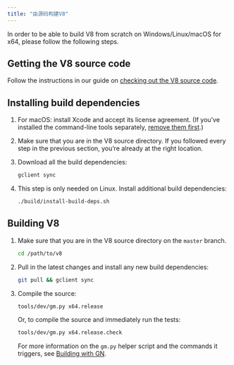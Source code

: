 ```yaml
---
title: "由源码构建V8"
---
```


In order to be able to build V8 from scratch on Windows/Linux/macOS for x64, please follow the following steps.

## Getting the V8 source code

Follow the instructions in our guide on [checking out the V8 source code](/docs/source-code).

## Installing build dependencies

1. For macOS: install Xcode and accept its license agreement. (If you’ve installed the command-line tools separately, [remove them first](https://bugs.chromium.org/p/chromium/issues/detail?id=729990#c1).)

1. Make sure that you are in the V8 source directory. If you followed every step in the previous section, you’re already at the right location.

1. Download all the build dependencies:

   ```bash
   gclient sync
   ```

1. This step is only needed on Linux. Install additional build dependencies:

   ```bash
   ./build/install-build-deps.sh
   ```

## Building V8

1. Make sure that you are in the V8 source directory on the `master` branch.

   ```bash
   cd /path/to/v8
   ```

1. Pull in the latest changes and install any new build dependencies:

   ```bash
   git pull && gclient sync
   ```

1. Compile the source:

   ```bash
   tools/dev/gm.py x64.release
   ```

   Or, to compile the source and immediately run the tests:

   ```bash
   tools/dev/gm.py x64.release.check
   ```

   For more information on the `gm.py` helper script and the commands it triggers, see [Building with GN](/docs/build-gn).

